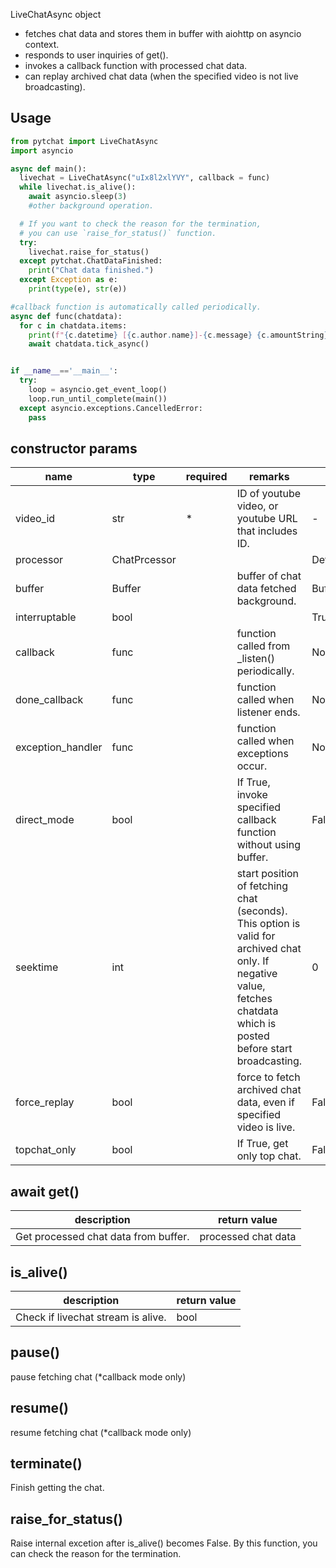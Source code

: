 LiveChatAsync object 
+ fetches chat data and stores them in buffer with aiohttp on asyncio context.
+ responds to user inquiries of get().
+ invokes a callback function with processed chat data.
+ can replay archived chat data (when the specified  video is not live broadcasting).
## Usage
```python
from pytchat import LiveChatAsync
import asyncio

async def main():
  livechat = LiveChatAsync("uIx8l2xlYVY", callback = func)
  while livechat.is_alive():
    await asyncio.sleep(3)
    #other background operation.

  # If you want to check the reason for the termination, 
  # you can use `raise_for_status()` function.
  try:
    livechat.raise_for_status()
  except pytchat.ChatDataFinished:
    print("Chat data finished.")
  except Exception as e:
    print(type(e), str(e))

#callback function is automatically called periodically.
async def func(chatdata):
  for c in chatdata.items:
    print(f"{c.datetime} [{c.author.name}]-{c.message} {c.amountString}")
    await chatdata.tick_async()


if __name__=='__main__':
  try:
    loop = asyncio.get_event_loop()
    loop.run_until_complete(main())
  except asyncio.exceptions.CancelledError:
    pass
```
## constructor params

name|type|required|remarks|default value
---|---|---|---|---
video_id|str|*|ID of youtube video, or youtube URL that includes ID.|-
processor|ChatPrcessor|||DefaultProcessor
buffer|Buffer||buffer of chat data fetched background.|Buffer(maxsize=20)
interruptable|bool|||True
callback|func||function called from _listen()  periodically.|None
done_callback|func||function called when listener ends.|None
exception_handler|func||function called when exceptions occur.|None
direct_mode|bool| |If True, invoke specified callback function without using buffer.|False
seektime|int| |start position of fetching chat (seconds). This option is valid for archived chat only. If negative value, fetches chatdata which is posted before start broadcasting.|0
force_replay|bool| |force to fetch archived chat data, even if specified video is live.|False
topchat_only|bool| |If True, get only top chat.|False
## await get()
description|return value
---|---
Get processed chat data from buffer.|processed chat data

## is_alive()
description|return value
---|---
Check if livechat stream is alive.|bool

## pause()
pause fetching chat (*callback mode only)


## resume()
resume fetching chat (*callback mode only)


## terminate()
Finish getting the chat.


## raise_for_status()
Raise internal excetion after is_alive()  becomes False.
By this function, you can check the reason for the termination.

